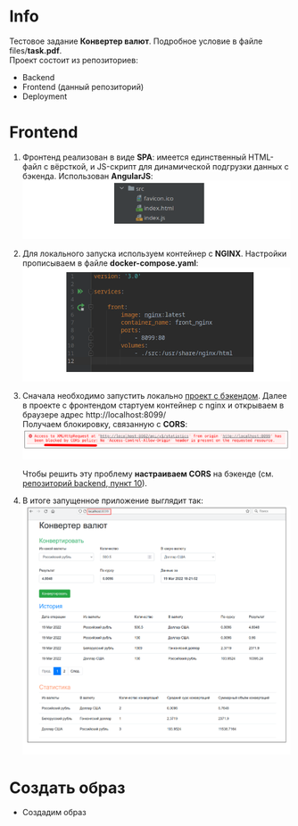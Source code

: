 # Info

Тестовое задание **Конвертер валют**. Подробное условие в файле files/**task.pdf**.  
Проект состоит из репозиториев:
- Backend
- Frontend (данный репозиторий)
- Deployment

# Frontend

1. Фронтенд реализован в виде **SPA**: имеется единственный HTML-файл с вёрсткой, и JS-скрипт
   для динамической подгрузки данных с бэкенда. Использован **AngularJS**:  
   ![](https://github.com/aleksey-nsk/currency_converter_frontend/blob/master/screenshots/01_1_structure.png)  
   
2. Для локального запуска используем контейнер с **NGINX**. Настройки прописываем в файле **docker-compose.yaml**:  
   ![](https://github.com/aleksey-nsk/currency_converter_frontend/blob/master/screenshots/02_1_docker.png)  

3. Сначала необходимо запустить локально [проект с бэкендом](https://github.com/aleksey-nsk/currency_converter_backend).
   Далее в проекте с фронтендом стартуем контейнер с nginx и открываем в браузере адрес http://localhost:8099/    
   Получаем блокировку, связанную с **CORS**:    
   ![](https://github.com/aleksey-nsk/currency_converter_frontend/blob/master/screenshots/03_1_cors_error.png)    
   
   Чтобы решить эту проблему **настраиваем CORS** на
   бэкенде (см. [репозиторий backend, пункт 10](https://github.com/aleksey-nsk/currency_converter_backend)).
   
4. В итоге запущенное приложение выглядит так:    
   ![](https://github.com/aleksey-nsk/currency_converter_frontend/blob/master/screenshots/04_1_app_run.png)  
   
# Создать образ

- Создадим образ
